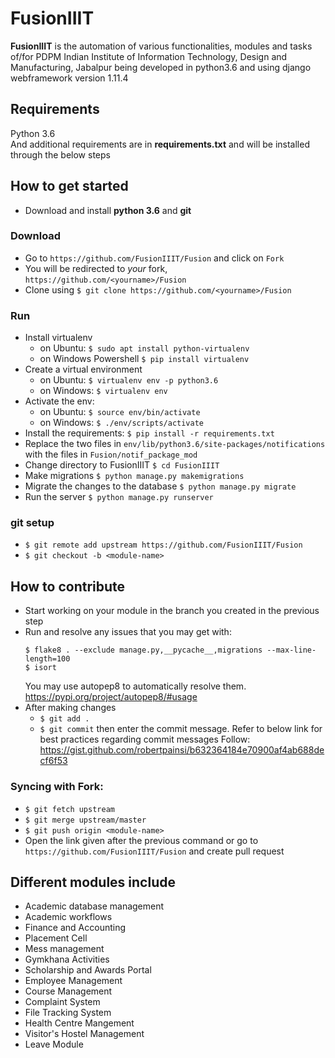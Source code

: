 # FusionIIIT

**FusionIIIT** is the automation of various functionalities, modules and tasks of/for PDPM Indian Institute of Information Technology, Design and Manufacturing, Jabalpur being developed in python3.6 and using django webframework version 1.11.4  

## Requirements

Python 3.6  
And additional requirements are in **requirements.txt** and will be installed through the below steps

## How to get started

* Download and install **python 3.6** and **git**
### Download
* Go to `https://github.com/FusionIIIT/Fusion` and click on `Fork`
* You will be redirected to *your* fork, `https://github.com/<yourname>/Fusion`
* Clone using `$ git clone https://github.com/<yourname>/Fusion`
### Run
* Install virtualenv  
    - on Ubuntu: `$ sudo apt install python-virtualenv`  
    - on Windows Powershell `$ pip install virtualenv`  
* Create a virtual environment  
    - on Ubuntu: `$ virtualenv env -p python3.6`  
    - on Windows: `$ virtualenv env`  
* Activate the env:
    - on Ubuntu: `$ source env/bin/activate`  
    - on Windows: `$ ./env/scripts/activate`  
* Install the requirements: `$ pip install -r requirements.txt`
* Replace the two files in 
	`env/lib/python3.6/site-packages/notifications`
  with the files in 
	`Fusion/notif_package_mod`
* Change directory to FusionIIIT `$ cd FusionIIIT`
* Make migrations `$ python manage.py makemigrations`  
* Migrate the changes to the database `$ python manage.py migrate`  
* Run the server `$ python manage.py runserver`
### git setup
* `$ git remote add upstream https://github.com/FusionIIIT/Fusion`
* `$ git checkout -b <module-name>`

## How to contribute
* Start working on your module in the branch you created in the previous step
* Run and resolve any issues that you may get with:
  ```
  $ flake8 . --exclude manage.py,__pycache__,migrations --max-line-length=100
  $ isort
  ```  
  You may use autopep8 to automatically resolve them. https://pypi.org/project/autopep8/#usage
* After making changes  
    - `$ git add .`  
    - `$ git commit` then enter the commit message.
        Refer to below link for best practices regarding commit messages
        Follow: https://gist.github.com/robertpainsi/b632364184e70900af4ab688decf6f53  
### Syncing with Fork:
* `$ git fetch upstream`
* `$ git merge upstream/master`
* `$ git push origin <module-name>`
* Open the link given after the previous command or go to `https://github.com/FusionIIIT/Fusion` and create pull request


## Different modules include

* Academic database management  
* Academic workflows  
* Finance and Accounting  
* Placement Cell  
* Mess management  
* Gymkhana Activities  
* Scholarship and Awards Portal  
* Employee Management  
* Course Management  
* Complaint System  
* File Tracking System  
* Health Centre Mangement  
* Visitor's Hostel Management  
* Leave Module  

